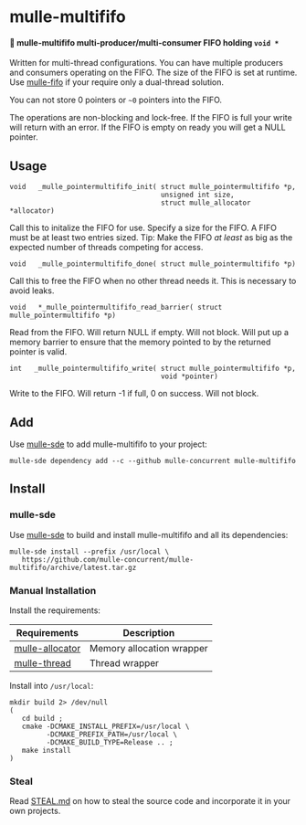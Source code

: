 # mulle-multififo

#### 🐛 mulle-multififo multi-producer/multi-consumer FIFO holding `void *`

Written for multi-thread configurations. You can have multiple producers and
consumers operating on the FIFO. The size of the FIFO is set at runtime.
Use [mulle-fifo](//github.com/mulle-concurrent/mulle-fifo) if your require only
a dual-thread solution.

You can not store 0 pointers or `~0` pointers into the FIFO.

The operations are non-blocking and lock-free. If the FIFO is full your write
will return with an error. If the FIFO is empty on ready you will get a NULL
pointer.


## Usage

```
void   _mulle_pointermultififo_init( struct mulle_pointermultififo *p,
                                     unsigned int size,
                                     struct mulle_allocator *allocator)
```

Call this to initalize the FIFO for use. Specify a size for the FIFO. A FIFO
must be at least two entries sized. Tip: Make the FIFO _at_ _least_ as big as
the expected number of threads competing for access.


```
void   _mulle_pointermultififo_done( struct mulle_pointermultififo *p)
```

Call this to free the FIFO when no other thread needs it. This is necessary
to avoid leaks.


```
void   *_mulle_pointermultififo_read_barrier( struct mulle_pointermultififo *p)
```

Read from the FIFO. Will return NULL if empty. Will not block. Will put up
a memory barrier to ensure that the memory pointed to by the returned pointer
is valid.


```
int   _mulle_pointermultififo_write( struct mulle_pointermultififo *p,
                                     void *pointer)
```

Write to the FIFO. Will return -1 if full, 0 on success. Will not block.



## Add

Use [mulle-sde](//github.com/mulle-sde) to add mulle-multififo to your project:

``` console
mulle-sde dependency add --c --github mulle-concurrent mulle-multififo
```

## Install

### mulle-sde

Use [mulle-sde](//github.com/mulle-sde) to build and install mulle-multififo
and all its dependencies:

```
mulle-sde install --prefix /usr/local \
   https://github.com/mulle-concurrent/mulle-multififo/archive/latest.tar.gz
```

### Manual Installation


Install the requirements:

Requirements                                               | Description
-----------------------------------------------------------|-----------------------
[mulle-allocator](//github.com/mulle-c/mulle-allocator)    | Memory allocation wrapper
[mulle-thread](//github.com/mulle-concurrent/mulle-thread) | Thread wrapper

Install into `/usr/local`:

```
mkdir build 2> /dev/null
(
   cd build ;
   cmake -DCMAKE_INSTALL_PREFIX=/usr/local \
         -DCMAKE_PREFIX_PATH=/usr/local \
         -DCMAKE_BUILD_TYPE=Release .. ;
   make install
)
```

### Steal

Read [STEAL.md](//github.com/mulle-c11/dox/STEAL.md) on how to steal the
source code and incorporate it in your own projects.
